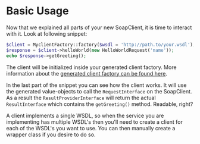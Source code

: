 # Basic Usage

Now that we explained all parts of your new SoapClient, it is time to interact with it.
 Look at following snippet:

```php
$client = MyclientFactory::factory($wsdl = 'http://path.to/your.wsdl');
$response = $client->helloWorld(new HelloWorldRequest('name'));
echo $response->getGreeting();
```

The client will be initialized inside your generated client factory.
 More information about the [generated client factory can be found here](cli/generate-clientfactory.md).

In the last part of the snippet you can see how the client works.
 It will use the generated value-objects to call the `RequestInterface` on the SoapClient.
 As a result the `ResultProviderInterface` will return the actual `ResultInterface` which contains the `getGreeting()` method.
 Readable, right?
 
A client implements a single WSDL, so when the service you are implementing has multiple WSDL's then you'll need to create a client for each of the WSDL's you want to use.
 You can then manually create a wrapper class if you desire to do so.
